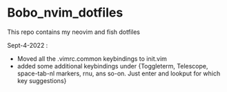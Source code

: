 # Bobo_nvim_dotfiles
This repo contains my neovim and fish dotfiles

Sept-4-2022 :
 - Moved all the .vimrc.common keybindings to init.vim
 - added some additional keybindings under <C-Space> 
	{Toggleterm, Telescope, space-tab-nl markers, rnu, ans so-on. Just enter <C-Space> and lookput for which key suggestions}

